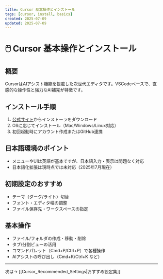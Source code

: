 ```yaml
---
title: Cursor 基本操作とインストール
tags: [cursor, install, basics]
created: 2025-07-09
updated: 2025-07-09
---
```


# 🖱️ Cursor 基本操作とインストール

## 概要
CursorはAIアシスト機能を搭載した次世代エディタです。VSCodeベースで、直感的な操作性と強力なAI補完が特徴です。

## インストール手順
1. [公式サイト](https://www.cursor.so/)からインストーラをダウンロード
2. OSに応じてインストール（Mac/Windows/Linux対応）
3. 初回起動時にアカウント作成またはGitHub連携

## 日本語環境のポイント
- メニューやUIは英語が基本ですが、日本語入力・表示は問題なく対応
- 日本語化拡張は現時点では未対応（2025年7月現在）

## 初期設定のおすすめ
- テーマ（ダーク/ライト）切替
- フォント・エディタ幅の調整
- ファイル保存先・ワークスペースの指定

## 基本操作
- ファイル/フォルダの作成・移動・削除
- タブ/分割ビューの活用
- コマンドパレット（Cmd+P/Ctrl+P）で各種操作
- AIアシストの呼び出し（Cmd+K/Ctrl+K など）

---
次は→ [[Cursor_Recommended_Settings|おすすめ設定集]] 